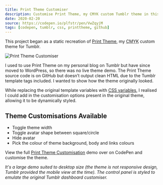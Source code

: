 ```yaml
---
title: Print Theme Customiser
description: Customise Print Theme, my CMYK custom Tumblr theme in this CodePen demo using CSS custom variables
date: 2020-02-20
source: https://codepen.io/plfstr/pen/VwZqyjM
tags: [codepen, tumblr, css, printtheme, github]
---
```


This project began as a static recreation of [Print Theme](/work/print-theme/), my <abbr title="Cyan Magenta Yellow Key(Black)">CMYK</abbr> custom theme for Tumblr. 

![Print Theme Customiser](/assets/images/print-theme-customiser.png)

I used to use Print Theme on my personal blog on Tumblr but have since moved to WordPress, so there was no live theme demo. The Print Theme source code is on GitHub but doesn’t output clean HTML due to the Tumblr template tags included. I wanted to show how the theme originally looked.

While replacing the original template variables with [CSS variables](https://developer.mozilla.org/en-US/docs/Web/CSS/Using_CSS_custom_properties), I realised I could add in the customisation options present in the original theme, allowing it to be dynamically styled.

## Theme Customisations Available

* Toggle theme width
* Toggle avatar shape between square/circle
* Hide avatar
* Pick the colour of theme background, body and links colours

View the full [Print Theme Customisation](https://codepen.io/plfstr/full/VwZqyjM) demo over on CodePen and customise the theme.

_It's a large demo suited to desktop size (the theme is not responsive design, Tumblr provided the mobile view at the time). The control panel is styled to emulate the original Tumblr dashboard customiser._ 
